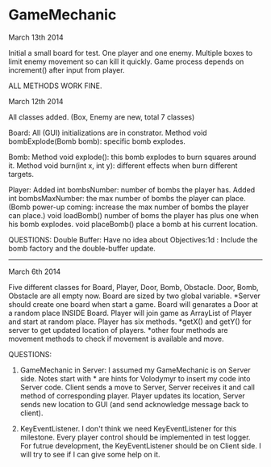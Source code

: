 GameMechanic
============
March 13th 2014

Initial a small board for test.
One player and one enemy.
Multiple boxes to limit enemy movement so can kill it quickly.
Game process depends on increment() after input from player.

ALL METHODS WORK FINE.

March 12th 2014

All classes added. (Box, Enemy are new, total 7 classes)

Board:
All (GUI) initializations are in constrator.
Method void bombExplode(Bomb bomb): specific bomb explodes.

Bomb:
Method void explode(): this bomb explodes to burn squares around it.
Method void burn(int x, int y): different effects when burn different targets.

Player:
Added int bombsNumber: number of bombs the player has.
Added int bombsMaxNumber: the max number of bombs the player can place.
(Bomb power-up coming: increase the max number of bombs the player can place.)
void loadBomb() number of boms the player has plus one when his bomb explodes.
void placeBomb() place a bomb at his current location.

QUESTIONS:
Double Buffer:
Have no idea about Objectives:1d : Include the bomb factory and the double-buffer update.


-----------------------------------------------------------------------------------------------------------------
March 6th 2014

Five different classes for Board, Player, Door, Bomb, Obstacle.
Door, Bomb, Obstacle are all empty now.
Board are sized by two global variable.
*Server should create one board when start a game.
Board will genarates a Door at a random place INSIDE Board.
Player will join game as ArrayList of Player and start at random place.
Player has six methods.
*getX() and getY() for server to get updated location of players.
*other four methods are movement methods to check if movement is available and move.

QUESTIONS:

1. GameMechanic in Server:
I assumed my GameMechanic is on Server side.
Notes start with * are hints for Volodymyr to insert my code into Server code.
Client sends a move to Server, Server receives it and call method of corresponding player.
Player updates its location, Server sends new location to GUI (and send acknowledge message back to client).

2. KeyEventListener.
I don't think we need KeyEventListener for this milestone. 
Every player control should be implemented in test logger.
For futrue development, the KeyEventListener should be on Client side.
I will try to see if I can give some help on it.
